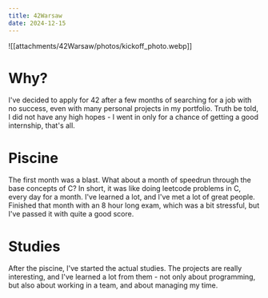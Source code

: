 ```yaml
---
title: 42Warsaw
date: 2024-12-15
---
```


![[attachments/42Warsaw/photos/kickoff_photo.webp]]

# Why?

I've decided to apply for 42 after a few months of searching for a job with no success, even with many personal projects in my portfolio. Truth be told, I did not have any high hopes - I went in only for a chance of getting a good internship, that's all.

# Piscine

The first month was a blast. What about a month of speedrun through the base concepts of C? In short, it was like doing leetcode problems in C, every day for a month. I've learned a lot, and I've met a lot of great people. Finished that month with an 8 hour long exam, which was a bit stressful, but I've passed it with quite a good score.

# Studies

After the piscine, I've started the actual studies. The projects are really interesting, and I've learned a lot from them - not only about programming, but also about working in a team, and about managing my time.